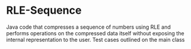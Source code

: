 # RLE-Sequence
Java code that compresses a sequence of numbers using RLE and performs operations on the compressed data itself without exposing the internal representation to the user. 
Test cases outlined on the main class

